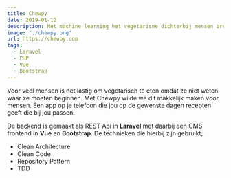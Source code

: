 ```yaml
---
title: Chewpy
date: 2019-01-12
description: Met machine learning het vegetarisme dichterbij mensen brengen.
image: './chewpy.png'
url: https://chewpy.com
tags:
  - Laravel
  - PHP
  - Vue
  - Bootstrap
---
```


Voor veel mensen is het lastig om vegetarisch te eten omdat ze niet weten waar ze moeten beginnen. Met Chewpy wilde we dit makkelijk maken voor mensen. Een app op je telefoon die jou op de gewenste dagen recepten geeft die bij jou passen. 

De backend is gemaakt als REST Api in **Laravel** met daarbij een CMS frontend in **Vue** en **Bootstrap**. De technieken die hierbij zijn gebruikt;

- Clean Architecture
- Clean Code
- Repository Pattern
- TDD
